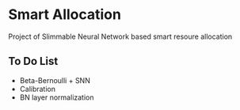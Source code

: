 # Smart Allocation

Project of Slimmable Neural Network based smart resoure allocation

## To Do List

* Beta-Bernoulli + SNN
* Calibration
* BN layer normalization
